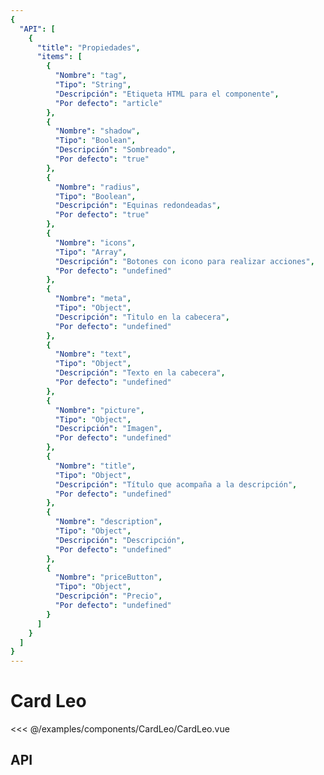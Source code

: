 ```yaml
---
{
  "API": [
    {
      "title": "Propiedades",
      "items": [
        {
          "Nombre": "tag",
          "Tipo": "String",
          "Descripción": "Etiqueta HTML para el componente",
          "Por defecto": "article"
        },
        {
          "Nombre": "shadow",
          "Tipo": "Boolean",
          "Descripción": "Sombreado",
          "Por defecto": "true"
        },
        {
          "Nombre": "radius",
          "Tipo": "Boolean",
          "Descripción": "Equinas redondeadas",
          "Por defecto": "true"
        },
        {
          "Nombre": "icons",
          "Tipo": "Array",
          "Descripción": "Botones con icono para realizar acciones",
          "Por defecto": "undefined"
        },
        {
          "Nombre": "meta",
          "Tipo": "Object",
          "Descripción": "Titulo en la cabecera",
          "Por defecto": "undefined"
        },
        {
          "Nombre": "text",
          "Tipo": "Object",
          "Descripción": "Texto en la cabecera",
          "Por defecto": "undefined"
        },
        {
          "Nombre": "picture",
          "Tipo": "Object",
          "Descripción": "Imagen",
          "Por defecto": "undefined"
        },
        {
          "Nombre": "title",
          "Tipo": "Object",
          "Descripción": "Título que acompaña a la descripción",
          "Por defecto": "undefined"
        },
        {
          "Nombre": "description",
          "Tipo": "Object",
          "Descripción": "Descripción",
          "Por defecto": "undefined"
        },
        {
          "Nombre": "priceButton",
          "Tipo": "Object",
          "Descripción": "Precio",
          "Por defecto": "undefined"
        }
      ] 
    }
  ]
}
---
```


# Card Leo

<Preview>
  <template slot="demo">
    <components-CardLeo-CardLeo />
  </template>

  <<< @/examples/components/CardLeo/CardLeo.vue
</Preview>

## API

<Api/>